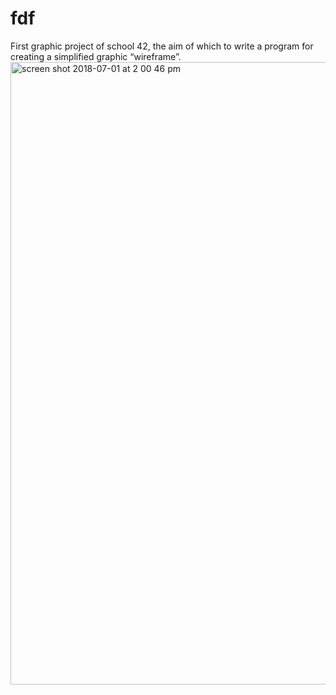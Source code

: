 # fdf
First graphic project of school 42, the aim of which to write a program for creating a simplified graphic “wireframe”.
<img width="996" alt="screen shot 2018-07-01 at 2 00 46 pm" src="https://user-images.githubusercontent.com/36333370/42133750-8f006e86-7d37-11e8-81bb-969a0f1e6ec7.png">
